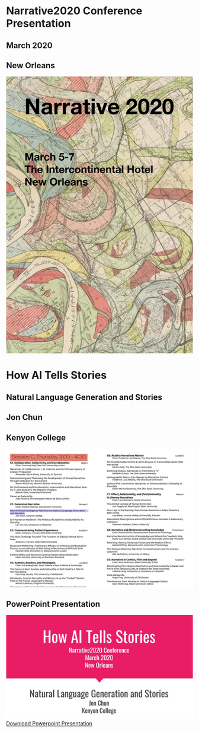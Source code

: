 # Narrative2020 Conference Presentation
## March 2020
## New Orleans

![Narrative2020 Program Cover](narrative2020_program_cover.jpg)
# How AI Tells Stories
## Natural Language Generation and Stories
## Jon Chun

## Kenyon College

![How AI Tells Stories](narrative2020_program_talks.jpg)

## PowerPoint Presentation

![How AI Tells Stories](narrative2020_slides_title.jpg)
[Download Powerpoint Presentation](presentation_how_ai_writes_20200304.pptx)

